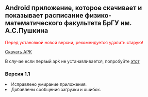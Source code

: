 <h2>Android приложение, которое скачивает и показывает расписание физико-математического факультета БрГУ им. А.С.Пушкина</h2>

<p><font color="red">Перед установкой новой версии, рекомендуется удалить старую!</font></p>

<a href="https://github.com/awelijuh/class-schedule/raw/master/Downloads/app-release.apk">Скачать APK</a>

<p>В случае если первый apk не устанавливается, попробуйте <a href="https://github.com/awelijuh/class-schedule/raw/master/Downloads/app-debug.apk">этот</a></p>

<h3>Версия 1.1</h3>
<li>Исправлено умирание приложения.</li>
<li>Добавлены сообщения загрузки и ошибок.</li>
